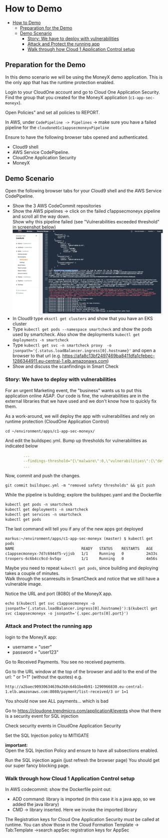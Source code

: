 # How to Demo

- [How to Demo](#how-to-demo)
  - [Preparation for the Demo](#preparation-for-the-demo)
  - [Demo Scenario](#demo-scenario)
    - [Story: We have to deploy with vulnerabilities](#story-we-have-to-deploy-with-vulnerabilities)
    - [Attack and Protect the running app](#attack-and-protect-the-running-app)
    - [Walk through how Cloud 1 Application Control setup](#walk-through-how-cloud-1-application-control-setup)
  
## Preparation for the Demo

In this demo scenario we will be using the MoneyX demo application. This is the only app that has the runtime protection enabled.

Login to your CloudOne account and go to Cloud One Application Security. Find the group that you created for the MoneyX application (`c1-app-sec-moneyx`).

Open Policies" and set all policies to REPORT.

In AWS, under `CodePipeline -> Pipelines` -> make sure you have a failed pipeline for the `cloudone01c1appsecmoneyxPipeline`

Ensure to have the following browser tabs opened and authenticated.

- Cloud9 shell
- AWS Service CodePipeline.
- CloudOne Application Security
- MoneyX

## Demo Scenario

Open the following browser tabs for your Cloud9 shell and the AWS Service CodePipeline.

- Show the 3 AWS CodeCommit repositories
- Show the AWS pipelines -> click on the failed c1appsecmoneyx pipeline and scroll all the way down.  
  Show why this pipeline failed (see "Vulnerabilities exceeded threshold" in screenshot below) ![Exceeded Threshold](images/VulnerabilitiesExceededThreshold.png)  
- In Cloud9 type `eksctl get clusters` and show that you have an EKS cluster
- Type `kubectl get pods --namespace smartcheck` and show the pods used by smartcheck.  Also show the deployments `kubectl get deployments -n smartcheck`
- Type `kubectl get svc -n smartcheck proxy  -o jsonpath='{.status.loadBalancer.ingress[0].hostname}'` and open a browser to that url
(e.g. <https://afa8c13bf2497469ba8411dfa1cfebec-1286344911.eu-central-1.elb.amazonaws.com>)
- Show and discuss the scanfindings in Smart Check

### Story: We have to deploy with vulnerabilities

For an urgent Marketing event, the "business" wants us to put this application online ASAP.  Our code is fine, the vulnerabilities are in the external libraries that we have used and we don't know how to quickly fix them.  

As a work-around, we will deploy the app with vulnerabilities and rely on runtime protection (CloudOne Application Control)

```shell
cd ~/environment/apps/c1-app-sec-moneyx/
```

And edit the buildspec.yml. Bump up thresholds for vulnerabilities as indicated below

```yaml
        ...
        --findings-threshold="{\"malware\":0,\"vulnerabilities\":{\"defcon1\":0,\"critical\":100,\"high\":100},\"contents\":{\"defcon1\":0,\"critical\":0,\"high\":1},\"checklists\":{\"defcon1\":0,\"critical\":0,\"high\":0}}"
        ...
```

Now, commit and push the changes.

```shell
git commit buildspec.yml -m "removed safety thresholds" && git push
```

While the pipeline is building;
explore the buildspec.yaml and the Dockerfile

```shell
kubectl get pods -n smartcheck
kubectl get deployments -n smartcheck
kubectl get services -n smartcheck
kubectl get pods
```

The last command will tell you if any of the new apps got deployed

```shell
markus:~/environment/apps/c1-app-sec-moneyx (master) $ kubectl get pods
NAME                              READY   STATUS    RESTARTS   AGE
c1appsecmoneyx-7d7c6944f5-vjjsb   1/1     Running   0          2m33s
troopers-6c6b4cc9cd-bv5qv         1/1     Running   0          4m56s
```

Maybe you need to repeat `kubectl get pods`, since building and deploying takes a couple of minutes.  
Walk through the scanresults in SmartCheck and notice that we still have a vulnerable image.

Notice the URL and port (8080) of the MoneyX app.

```shell
echo $(kubectl get svc c1appsecmoneyx -o jsonpath='{.status.loadBalancer.ingress[0].hostname}'):$(kubectl get svc c1appsecmoneyx -o jsonpath='{.spec.ports[0].port}')
```

### Attack and Protect the running app

login to the MoneyX app:  

- username = "user"
- password = "user123"

Go to Received Payments.  You see no received payments.  

Go to the URL window at the top of the browser and add to the end of the url:  " or 1=1" (without the quotes)
e.g.

```url
http://a2baec90930634639a260c64b1be4b91-1290966830.eu-central-1.elb.amazonaws.com:8080/payment/list-received/3 or 1=1
```

You should now see ALL payments... which is bad

Go to <https://cloudone.trendmicro.com/application#/events> show that there is a security event for SQL injection

Check security events in CloudOne Application Security

Set the SQL Injection policy to MITIGATE

**important:**  
Open the SQL Injection Policy and ensure to have all subsections enabled.

Run the SQL injection again  (just refresh the browser page) You should get our super fancy blocking page.

### Walk through how Cloud 1 Application Control setup

In AWS codecommit: show the Dockerfile
point out:

- ADD command: library is imported (in this case it is a java app, so we added the java library)
- CMD -> library inserted.  Here we invoke the imported library

The Registration keys for Cloud One Application Security must be called at runtime.  You can show those in the Cloud Formation Template -> Tab:Template ->search appSec registration keys for AppSec
